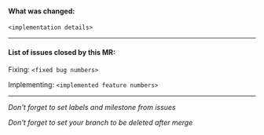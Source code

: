 #### What was changed:

`<implementation details>`

---

#### List of issues closed by this MR:

Fixing: `<fixed bug numbers>`

Implementing: `<implemented feature numbers>`

---

*Don't forget to set labels and milestone from issues*

*Don't forget to set your branch to be deleted after merge*
